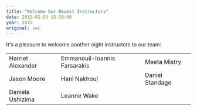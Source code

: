 ```yaml
---
title: "Welcome Our Newest Instructors"
date: 2015-02-03 15:30:00
year: 2015
original: swc
---
```

<p>
  It's a pleasure to welcome another eight instructors to our team:
</p>
<table class="centered">
  <tr>
    <td>Harriet Alexander</td>
    <td>Emmanouil-Ioannis Farsarakis</td>
    <td>Meeta Mistry</td>
  </tr>
  <tr>
    <td>Jason Moore</td>
    <td>Hani Nakhoul</td>
    <td>Daniel Standage</td>
  </tr>
  <tr>
    <td>Daniela Ushizima</td>
    <td>Leanne Wake</td>
    <td></td>
  </tr>
</table>

